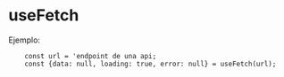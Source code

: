 # useFetch

Ejemplo:
```
    const url = 'endpoint de una api;
    const {data: null, loading: true, error: null} = useFetch(url);
```